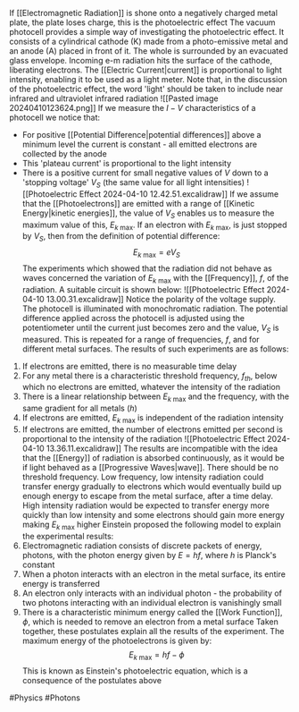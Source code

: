 If [[Electromagnetic Radiation]] is shone onto a negatively charged metal plate, the plate loses charge, this is the photoelectric effect
The vacuum photocell provides a simple way of investigating the photoelectric effect. It consists of a cylindrical cathode (K) made from a photo-emissive metal and an anode (A) placed in front of it. The whole is surrounded by an evacuated glass envelope. Incoming e-m radiation hits the surface of the cathode, liberating electrons. The [[Electric Current|current]] is proportional to light intensity, enabling it to be used as a light meter. Note that, in the discussion of the photoelectric effect, the word 'light' should be taken to include near infrared and ultraviolet infrared radiation
![[Pasted image 20240410123624.png]]
If we measure the $I-V$ characteristics of a photocell we notice that:
- For positive [[Potential Difference|potential differences]] above a minimum level the current is constant - all emitted electrons are collected by the anode
- This 'plateau current' is proportional to the light intensity
- There is a positive current for small negative values of $V$ down to a 'stopping voltage' $V_{S}$ (the same value for all light intensities)
![[Photoelectric Effect 2024-04-10 12.42.51.excalidraw]] 
If we assume that the [[Photoelectrons]] are emitted with a range of [[Kinetic Energy|kinetic energies]], the value of $V_{S}$ enables us to measure the maximum value of this, $E_{k\text{ max}}$. If an electron with $E_{k\text{ max}}$, is just stopped by $V_{S}$, then from the definition of potential difference:
$$
E_{k \text{ max}}=eV_{S}
$$
The experiments which showed that the radiation did not behave as waves concerned the variation of $E_{k\text{ max}}$ with the [[Frequency]], $f$, of the radiation. A suitable circuit is shown below:
![[Photoelectric Effect 2024-04-10 13.00.31.excalidraw]]
Notice the polarity of the voltage supply. The photocell is illuminated with monochromatic radiation. The potential difference applied across the photocell is adjusted using the potentiometer until the current just becomes zero and the value, $V_{S}$ is measured. This is repeated for a range of frequencies, $f$, and for different metal surfaces. The results of such experiments are as follows:
1. If electrons are emitted, there is no measurable time delay
2. For any metal there is a characteristic threshold frequency, $f_{th}$, below which no electrons are emitted, whatever the intensity of the radiation
3. There is a linear relationship between $E_{k \text{ max}}$ and the frequency, with the same gradient for all metals ($h$)
4. If electrons are emitted, $E_{k\text{ max}}$ is independent of the radiation intensity
5. If electrons are emitted, the number of electrons emitted per second is proportional to the intensity of the radiation
![[Photoelectric Effect 2024-04-10 13.36.11.excalidraw]]
The results are incompatible with the idea that the [[Energy]] of radiation is absorbed continuously, as it would be if light behaved as a [[Progressive Waves|wave]]. There should be no threshold frequency. Low frequency, low intensity radiation could transfer energy gradually to electrons which would eventually build up enough energy to escape from the metal surface, after a time delay. High intensity radiation would be expected to transfer energy more quickly than low intensity and some electrons should gain more energy making $E_{k \text{ max}}$ higher
Einstein proposed the following model to explain the experimental results:
1. Electromagnetic radiation consists of discrete packets of energy, photons, with the photon energy given by $E=hf$, where $h$ is Planck's constant
2. When a photon interacts with an electron in the metal surface, its entire energy is transferred
3. An electron only interacts with an individual photon - the probability of two photons interacting with an individual electron is vanishingly small
4. There is a characteristic minimum energy called the [[Work Function]], $\phi$, which is needed to remove an electron from a metal surface
Taken together, these postulates explain all the results of the experiment. The maximum energy of the photoelectrons is given by:
$$
E_{k \text{ max}}=hf-\phi
$$
This is known as Einstein's photoelectric equation, which is a consequence of the postulates above

#Physics #Photons 